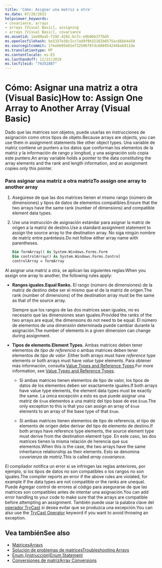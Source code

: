 ```yaml
---
title: 'Cómo: Asignar una matriz a otra'
ms.date: 07/20/2015
helpviewer_keywords:
- covariance, arrays
- arrays [Visual Basic], assigning
- arrays [Visual Basic], covariance
ms.assetid: 1ae89ea5-f292-4282-bcfc-e9b06b37fbd5
ms.openlocfilehash: be5337e36c2cc7ad9f9b32182b8575ac66bb4a50
ms.sourcegitcommit: 17ee6605e01ef32506f8fdc686954244ba6911de
ms.translationtype: MT
ms.contentlocale: es-ES
ms.lasthandoff: 11/22/2019
ms.locfileid: "74351887"
---
```

# <a name="how-to-assign-one-array-to-another-array-visual-basic"></a><span data-ttu-id="447b6-102">Cómo: Asignar una matriz a otra (Visual Basic)</span><span class="sxs-lookup"><span data-stu-id="447b6-102">How to: Assign One Array to Another Array (Visual Basic)</span></span>

<span data-ttu-id="447b6-103">Dado que las matrices son objetos, puede usarlas en instrucciones de asignación como otros tipos de objeto.</span><span class="sxs-lookup"><span data-stu-id="447b6-103">Because arrays are objects, you can use them in assignment statements like other object types.</span></span> <span data-ttu-id="447b6-104">Una variable de matriz contiene un puntero a los datos que conforman los elementos de la matriz y la información de rango y longitud, y una asignación solo copia este puntero.</span><span class="sxs-lookup"><span data-stu-id="447b6-104">An array variable holds a pointer to the data constituting the array elements and the rank and length information, and an assignment copies only this pointer.</span></span>

### <a name="to-assign-one-array-to-another-array"></a><span data-ttu-id="447b6-105">Para asignar una matriz a otra matriz</span><span class="sxs-lookup"><span data-stu-id="447b6-105">To assign one array to another array</span></span>

1. <span data-ttu-id="447b6-106">Asegúrese de que las dos matrices tienen el mismo rango (número de dimensiones) y tipos de datos de elementos compatibles.</span><span class="sxs-lookup"><span data-stu-id="447b6-106">Ensure that the two arrays have the same rank (number of dimensions) and compatible element data types.</span></span>

2. <span data-ttu-id="447b6-107">Use una instrucción de asignación estándar para asignar la matriz de origen a la matriz de destino.</span><span class="sxs-lookup"><span data-stu-id="447b6-107">Use a standard assignment statement to assign the source array to the destination array.</span></span> <span data-ttu-id="447b6-108">No siga ningún nombre de matriz entre paréntesis.</span><span class="sxs-lookup"><span data-stu-id="447b6-108">Do not follow either array name with parentheses.</span></span>

    ```vb
    Dim formArray() As System.Windows.Forms.Form
    Dim controlArray() As System.Windows.Forms.Control
    controlArray = formArray
    ```

<span data-ttu-id="447b6-109">Al asignar una matriz a otra, se aplican las siguientes reglas:</span><span class="sxs-lookup"><span data-stu-id="447b6-109">When you assign one array to another, the following rules apply:</span></span>

- <span data-ttu-id="447b6-110">**Rangos iguales.**</span><span class="sxs-lookup"><span data-stu-id="447b6-110">**Equal Ranks.**</span></span> <span data-ttu-id="447b6-111">El rango (número de dimensiones) de la matriz de destino debe ser el mismo que el de la matriz de origen.</span><span class="sxs-lookup"><span data-stu-id="447b6-111">The rank (number of dimensions) of the destination array must be the same as that of the source array.</span></span>

  <span data-ttu-id="447b6-112">Siempre que los rangos de las dos matrices sean iguales, no es necesario que las dimensiones sean iguales.</span><span class="sxs-lookup"><span data-stu-id="447b6-112">Provided the ranks of the two arrays are equal, the dimensions do not need to be equal.</span></span> <span data-ttu-id="447b6-113">El número de elementos de una dimensión determinada puede cambiar durante la asignación.</span><span class="sxs-lookup"><span data-stu-id="447b6-113">The number of elements in a given dimension can change during assignment.</span></span>

- <span data-ttu-id="447b6-114">**Tipos de elemento.**</span><span class="sxs-lookup"><span data-stu-id="447b6-114">**Element Types.**</span></span> <span data-ttu-id="447b6-115">Ambas matrices deben tener elementos de *tipo de referencia* o ambas matrices deben tener elementos de *tipo de valor* .</span><span class="sxs-lookup"><span data-stu-id="447b6-115">Either both arrays must have *reference type* elements or both arrays must have *value type* elements.</span></span> <span data-ttu-id="447b6-116">Para obtener más información, consulta [Value Types and Reference Types](../../../../visual-basic/programming-guide/language-features/data-types/value-types-and-reference-types.md).</span><span class="sxs-lookup"><span data-stu-id="447b6-116">For more information, see [Value Types and Reference Types](../../../../visual-basic/programming-guide/language-features/data-types/value-types-and-reference-types.md).</span></span>

  - <span data-ttu-id="447b6-117">Si ambas matrices tienen elementos de tipo de valor, los tipos de datos de los elementos deben ser exactamente iguales.</span><span class="sxs-lookup"><span data-stu-id="447b6-117">If both arrays have value type elements, the element data types must be exactly the same.</span></span> <span data-ttu-id="447b6-118">La única excepción a esto es que puede asignar una matriz de `Enum` elementos a una matriz del tipo base de ese `Enum`.</span><span class="sxs-lookup"><span data-stu-id="447b6-118">The only exception to this is that you can assign an array of `Enum` elements to an array of the base type of that `Enum`.</span></span>

  - <span data-ttu-id="447b6-119">Si ambas matrices tienen elementos de tipo de referencia, el tipo de elemento de origen debe derivar del tipo de elemento de destino.</span><span class="sxs-lookup"><span data-stu-id="447b6-119">If both arrays have reference type elements, the source element type must derive from the destination element type.</span></span> <span data-ttu-id="447b6-120">En este caso, las dos matrices tienen la misma relación de herencia que sus elementos.</span><span class="sxs-lookup"><span data-stu-id="447b6-120">When this is the case, the two arrays have the same inheritance relationship as their elements.</span></span> <span data-ttu-id="447b6-121">Esto se denomina *covarianza de matriz*.</span><span class="sxs-lookup"><span data-stu-id="447b6-121">This is called *array covariance*.</span></span>

<span data-ttu-id="447b6-122">El compilador notifica un error si se infringen las reglas anteriores, por ejemplo, si los tipos de datos no son compatibles o los rangos no son iguales.</span><span class="sxs-lookup"><span data-stu-id="447b6-122">The compiler reports an error if the above rules are violated, for example if the data types are not compatible or the ranks are unequal.</span></span> <span data-ttu-id="447b6-123">Puede Agregar control de errores al código para asegurarse de que las matrices son compatibles antes de intentar una asignación.</span><span class="sxs-lookup"><span data-stu-id="447b6-123">You can add error handling to your code to make sure that the arrays are compatible before attempting an assignment.</span></span> <span data-ttu-id="447b6-124">También puede usar la palabra clave del [operador TryCast](../../../../visual-basic/language-reference/operators/trycast-operator.md) si desea evitar que se produzca una excepción.</span><span class="sxs-lookup"><span data-stu-id="447b6-124">You can also use the [TryCast Operator](../../../../visual-basic/language-reference/operators/trycast-operator.md) keyword if you want to avoid throwing an exception.</span></span>

## <a name="see-also"></a><span data-ttu-id="447b6-125">Vea también</span><span class="sxs-lookup"><span data-stu-id="447b6-125">See also</span></span>

- [<span data-ttu-id="447b6-126">Matrices</span><span class="sxs-lookup"><span data-stu-id="447b6-126">Arrays</span></span>](../../../../visual-basic/programming-guide/language-features/arrays/index.md)
- [<span data-ttu-id="447b6-127">Solución de problemas de matrices</span><span class="sxs-lookup"><span data-stu-id="447b6-127">Troubleshooting Arrays</span></span>](../../../../visual-basic/programming-guide/language-features/arrays/troubleshooting-arrays.md)
- [<span data-ttu-id="447b6-128">Enum (instrucción)</span><span class="sxs-lookup"><span data-stu-id="447b6-128">Enum Statement</span></span>](../../../../visual-basic/language-reference/statements/enum-statement.md)
- [<span data-ttu-id="447b6-129">Conversiones de matriz</span><span class="sxs-lookup"><span data-stu-id="447b6-129">Array Conversions</span></span>](../../../../visual-basic/programming-guide/language-features/data-types/array-conversions.md)
